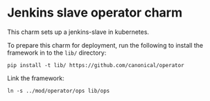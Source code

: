# Jenkins slave operator charm
This charm sets up a jenkins-slave in kubernetes.

To prepare this charm for deployment, run the following to install the
framework in to the `lib/` directory:

```
pip install -t lib/ https://github.com/canonical/operator
```

Link the framework:
```
ln -s ../mod/operator/ops lib/ops
```
